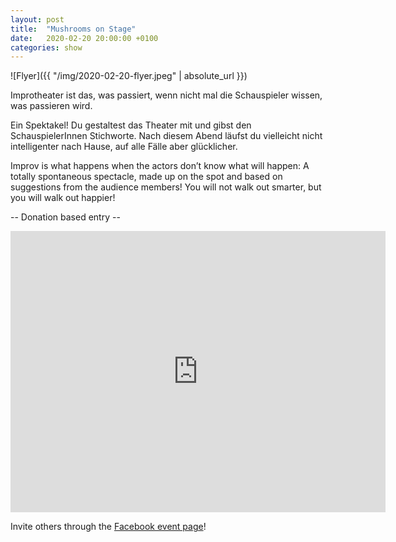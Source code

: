 ```yaml
---
layout: post
title:  "Mushrooms on Stage"
date:   2020-02-20 20:00:00 +0100
categories: show
---
```


![Flyer]({{ "/img/2020-02-20-flyer.jpeg" | absolute_url }})

Improtheater ist das, was passiert, wenn nicht mal die Schauspieler wissen, was passieren wird.

Ein Spektakel! Du gestaltest das Theater mit und gibst den SchauspielerInnen Stichworte.
Nach diesem Abend läufst du vielleicht nicht intelligenter nach Hause, auf alle Fälle aber glücklicher.

Improv is what happens when the actors don’t know what will happen: A totally spontaneous spectacle, made up on the spot and based on suggestions from the audience members!
You will not walk out smarter, but you will walk out happier!

-- Donation based entry --

<iframe src="https://www.google.com/maps/embed?pb=!1m18!1m12!1m3!1d2701.3164958683724!2d8.52006681583793!3d47.38625731116593!2m3!1f0!2f0!3f0!3m2!1i1024!2i768!4f13.1!3m3!1m2!1s0x47900a15619f4fa9%3A0x124e7e779b279679!2sjenseits+im+Viadukt!5e0!3m2!1sen!2sch!4v1529147583692" width="600" height="450" frameborder="0" style="border:0" allowfullscreen></iframe>

Invite others through the [Facebook event page](https://www.facebook.com/events/587330331838632/)!

